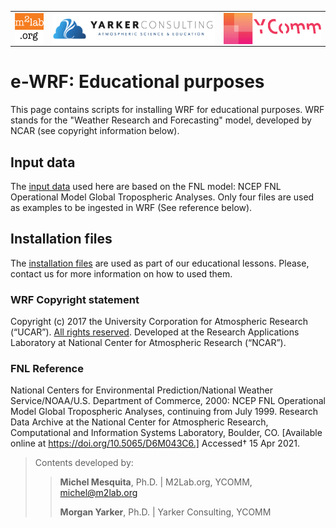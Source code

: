 <table>
   <tr>
      <td> <img src="https://github.com/M2LabOrg/MISC/blob/8d099e146d84b9d011358030888c5b069b1e8c54/Logo_M2Lab.png" align="center" height="50"></td>
      <td><img src="https://github.com/M2LabOrg/MISC/blob/8d099e146d84b9d011358030888c5b069b1e8c54/Yarker-Consulting-Logo-Darker-700x125.png" align="center" height="50"></td>
      <td><img src="https://github.com/M2LabOrg/MISC/blob/8d099e146d84b9d011358030888c5b069b1e8c54/YCOMM_logo-300x89.png" align="center" height="50">
  </td>
  </tr>
</table>


# e-WRF: Educational purposes

This page contains scripts for installing WRF for educational purposes. WRF stands for the "Weather Research and Forecasting" model, developed by NCAR (see copyright information below).

## Input data
The [input data](indata/) used here are based on the FNL model: NCEP FNL Operational Model Global Tropospheric Analyses. Only four files are used as examples to be ingested in WRF (See reference below).

## Installation files
The [installation files](installfiles/) are used as part of our educational lessons. Please, contact us for more information on how to used them.

### WRF Copyright statement
Copyright (c) 2017 the University Corporation for Atmospheric Research (“UCAR”). [All rights reserved](https://ral.ucar.edu/sites/default/files/public/projects/ncar-docker-wrf/ucar-bsd-3-clause-license.pdf).
Developed at the Research Applications Laboratory at National Center for Atmospheric Research (“NCAR”).

### FNL Reference
National Centers for Environmental Prediction/National Weather Service/NOAA/U.S. Department of Commerce, 2000: NCEP FNL Operational Model Global Tropospheric Analyses, continuing from July 1999. Research Data Archive at the National Center for Atmospheric Research, Computational and Information Systems Laboratory, Boulder, CO. [Available online at https://doi.org/10.5065/D6M043C6.] Accessed† 15 Apr 2021.

> Contents developed by: 
>   > **Michel Mesquita**, Ph.D. | M2Lab.org, YCOMM, michel@m2lab.org
>   > 
>   > **Morgan Yarker**, Ph.D. | Yarker Consulting, YCOMM
